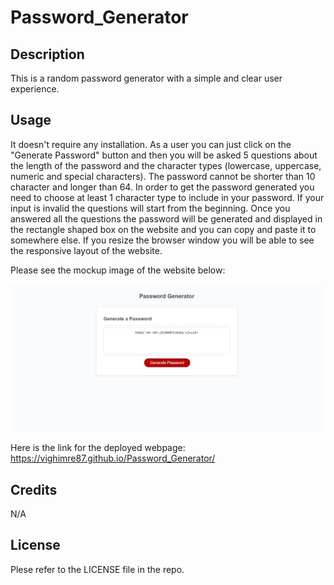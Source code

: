 # Password_Generator


## Description
This is a random password generator with a simple and clear user experience.


## Usage
It doesn't require any installation. As a user you can just click on the "Generate Password" button and then you will be asked 5 questions about the length of the password and the character types (lowercase, uppercase, numeric and special characters). The password cannot be shorter than 10 character and longer than 64. In order to get the password generated you need to choose at least 1 character type to include in your password. If your input is invalid the questions will start from the beginning. Once you answered all the questions the password will be generated and displayed in the rectangle shaped box on the website and you can copy and paste it to somewhere else. If you resize the browser window you will be able to see the responsive layout of the website.


Please see the mockup image of the website below:


<img src="assets/images/mockup-image.png" alt="Mockup image of the website" style="width:500px;"/>

Here is the link for the deployed webpage: https://vighimre87.github.io/Password_Generator/


## Credits
N/A


## License
Plese refer to the LICENSE file in the repo.
